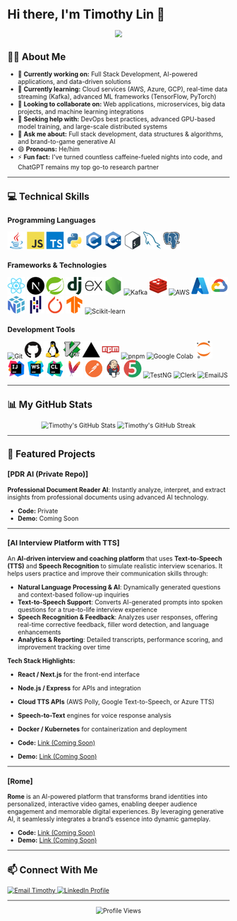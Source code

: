 # Hi there, I'm Timothy Lin 👋

<div align="center">
  <img src="https://readme-typing-svg.herokuapp.com?font=Time+New+Roman&color=cyan&size=25&center=true&vCenter=true&width=600&height=100&lines=Full+Stack+Developer;AI/ML+Enthusiast;Active+Learner/Researcher;Loves+to+learn+new+things..❤">
</div>

## 👨‍💻 About Me

- 🔭 **Currently working on:** Full Stack Development, AI-powered applications, and data-driven solutions  
- 🌱 **Currently learning:** Cloud services (AWS, Azure, GCP), real-time data streaming (Kafka), advanced ML frameworks (TensorFlow, PyTorch)  
- 👯 **Looking to collaborate on:** Web applications, microservices, big data projects, and machine learning integrations  
- 🤔 **Seeking help with:** DevOps best practices, advanced GPU-based model training, and large-scale distributed systems  
- 💬 **Ask me about:** Full stack development, data structures & algorithms, and brand-to-game generative AI  
- 😄 **Pronouns:** He/him  
- ⚡ **Fun fact:** I've turned countless caffeine-fueled nights into code, and ChatGPT remains my top go-to research partner  

---

## 💻 Technical Skills

### **Programming Languages**
<p>
  <img src="https://raw.githubusercontent.com/devicons/devicon/master/icons/java/java-original.svg" alt="Java" width="40" height="40"/>
  <img src="https://raw.githubusercontent.com/devicons/devicon/master/icons/javascript/javascript-original.svg" alt="JavaScript" width="40" height="40"/>
  <img src="https://raw.githubusercontent.com/devicons/devicon/master/icons/typescript/typescript-original.svg" alt="TypeScript" width="40" height="40"/>
  <img src="https://raw.githubusercontent.com/devicons/devicon/master/icons/python/python-original.svg" alt="Python" width="40" height="40"/>
  <img src="https://raw.githubusercontent.com/devicons/devicon/master/icons/c/c-original.svg" alt="C" width="40" height="40"/>
  <img src="https://raw.githubusercontent.com/devicons/devicon/master/icons/cplusplus/cplusplus-original.svg" alt="C++" width="40" height="40"/>
  <img src="https://raw.githubusercontent.com/devicons/devicon/master/icons/bash/bash-original.svg" alt="Bash" width="40" height="40"/>
  <img src="https://raw.githubusercontent.com/devicons/devicon/master/icons/mysql/mysql-original.svg" alt="MySQL" width="40" height="40"/>
  <img src="https://raw.githubusercontent.com/devicons/devicon/master/icons/postgresql/postgresql-original.svg" alt="PostgreSQL" width="40" height="40"/>
</p>

### **Frameworks & Technologies**
<p>
  <img src="https://raw.githubusercontent.com/devicons/devicon/master/icons/react/react-original.svg" alt="React" width="40" height="40"/>
  <img src="https://raw.githubusercontent.com/devicons/devicon/master/icons/nextjs/nextjs-original.svg" alt="Next.js" width="40" height="40"/>
  <img src="https://raw.githubusercontent.com/devicons/devicon/master/icons/spring/spring-original.svg" alt="Spring Boot" width="40" height="40"/>
  <img src="https://raw.githubusercontent.com/devicons/devicon/master/icons/django/django-plain.svg" alt="Django" width="40" height="40"/>
  <img src="https://raw.githubusercontent.com/devicons/devicon/master/icons/express/express-original.svg" alt="Express.js" width="40" height="40"/>
  <img src="https://raw.githubusercontent.com/devicons/devicon/master/icons/nodejs/nodejs-original.svg" alt="Node.js" width="40" height="40"/>
  <img src="https://raw.githubusercontent.com/devicons/devicon/master/icons/kafka/kafka-original.svg" alt="Kafka" width="40" height="40"/>
  <img src="https://raw.githubusercontent.com/devicons/devicon/master/icons/redis/redis-original.svg" alt="Redis" width="40" height="40"/>
  <img src="https://raw.githubusercontent.com/devicons/devicon/master/icons/aws/aws-original.svg" alt="AWS" width="40" height="40"/>
  <img src="https://raw.githubusercontent.com/devicons/devicon/master/icons/azure/azure-original.svg" alt="Azure" width="40" height="40"/>
  <img src="https://raw.githubusercontent.com/devicons/devicon/master/icons/googlecloud/googlecloud-original.svg" alt="Google Cloud" width="40" height="40"/>
  <img src="https://raw.githubusercontent.com/devicons/devicon/master/icons/numpy/numpy-original.svg" alt="NumPy" width="40" height="40"/>
  <img src="https://raw.githubusercontent.com/devicons/devicon/master/icons/pandas/pandas-original.svg" alt="Pandas" width="40" height="40"/>
  <img src="https://raw.githubusercontent.com/devicons/devicon/master/icons/pytorch/pytorch-original.svg" alt="PyTorch" width="40" height="40"/>
  <img src="https://raw.githubusercontent.com/devicons/devicon/master/icons/tensorflow/tensorflow-original.svg" alt="TensorFlow" width="40" height="40"/>
  <img src="https://raw.githubusercontent.com/devicons/devicon/master/icons/scikit-learn/scikit-learn-original.svg" alt="Scikit-learn" width="40" height="40"/>
</p>

### **Development Tools**
<p>
  <img src="https://www.vectorlogo.zone/logos/git-scm/git-scm-icon.svg" alt="Git" width="40" height="40"/>
  <img src="https://raw.githubusercontent.com/devicons/devicon/master/icons/github/github-original.svg" alt="GitHub" width="40" height="40"/>
  <img src="https://raw.githubusercontent.com/devicons/devicon/master/icons/linux/linux-original.svg" alt="Unix" width="40" height="40"/>
  <img src="https://raw.githubusercontent.com/devicons/devicon/master/icons/vim/vim-original.svg" alt="Vim" width="40" height="40"/>
  <img src="https://raw.githubusercontent.com/devicons/devicon/master/icons/vercel/vercel-original.svg" alt="Vercel" width="40" height="40"/>
  <img src="https://raw.githubusercontent.com/devicons/devicon/master/icons/npm/npm-original-wordmark.svg" alt="NPM" width="40" height="40"/>
  <img src="https://seeklogo.com/images/P/pnpm-logo-2D945C2E87-seeklogo.com.png" alt="pnpm" width="40" height="40"/>
  <img src="https://colab.research.google.com/img/colab_favicon_256px.png" alt="Google Colab" width="40" height="40"/>
  <img src="https://raw.githubusercontent.com/devicons/devicon/master/icons/jupyter/jupyter-original.svg" alt="Jupyter Notebook" width="40" height="40"/>
  <img src="https://raw.githubusercontent.com/devicons/devicon/master/icons/intellij/intellij-original.svg" alt="IntelliJ IDEA" width="40" height="40"/>
  <img src="https://raw.githubusercontent.com/devicons/devicon/master/icons/webstorm/webstorm-original.svg" alt="WebStorm" width="40" height="40"/>
  <img src="https://raw.githubusercontent.com/devicons/devicon/master/icons/clion/clion-original.svg" alt="CLion" width="40" height="40"/>
  <img src="https://raw.githubusercontent.com/devicons/devicon/master/icons/maven/maven-original.svg" alt="Maven" width="40" height="40"/>
  <img src="https://raw.githubusercontent.com/devicons/devicon/master/icons/postman/postman-original.svg" alt="Postman" width="40" height="40"/>
  <img src="https://raw.githubusercontent.com/devicons/devicon/master/icons/jenkins/jenkins-original.svg" alt="Jenkins" width="40" height="40"/>
  <img src="https://raw.githubusercontent.com/devicons/devicon/master/icons/junit/junit-original.svg" alt="JUnit" width="40" height="40"/>
  <img src="https://avatars.githubusercontent.com/u/873082?s=200&v=4" alt="TestNG" width="40" height="40"/>
  <img src="https://www.clerk.dev/images/clerk-logo.svg" alt="Clerk" width="40" height="40"/>
  <img src="https://www.vectorlogo.zone/logos/emailjs/emailjs-icon.svg" alt="EmailJS" width="40" height="40"/>
</p>

---

## 📊 My GitHub Stats

<p align="center">
  <img src="https://github-readme-stats.vercel.app/api?username=tlin56&show_icons=true&theme=tokyonight" alt="Timothy's GitHub Stats" />
  <img src="https://github-readme-streak-stats.herokuapp.com/?user=tlin56&theme=tokyonight" alt="Timothy's GitHub Streak" />
</p>

---

## 📁 Featured Projects

### [PDR AI (Private Repo)]
**Professional Document Reader AI**: Instantly analyze, interpret, and extract insights from professional documents using advanced AI technology.  
- **Code:** Private  
- **Demo:** Coming Soon  

---

### [AI Interview Platform with TTS]
An **AI-driven interview and coaching platform** that uses **Text-to-Speech (TTS)** and **Speech Recognition** to simulate realistic interview scenarios. It helps users practice and improve their communication skills through:
- **Natural Language Processing & AI**: Dynamically generated questions and context-based follow-up inquiries
- **Text-to-Speech Support**: Converts AI-generated prompts into spoken questions for a true-to-life interview experience
- **Speech Recognition & Feedback**: Analyzes user responses, offering real-time corrective feedback, filler word detection, and language enhancements
- **Analytics & Reporting**: Detailed transcripts, performance scoring, and improvement tracking over time

**Tech Stack Highlights:**
- **React / Next.js** for the front-end interface
- **Node.js / Express** for APIs and integration
- **Cloud TTS APIs** (AWS Polly, Google Text-to-Speech, or Azure TTS)
- **Speech-to-Text** engines for voice response analysis
- **Docker / Kubernetes** for containerization and deployment

- **Code:** [Link (Coming Soon)](#)  
- **Demo:** [Link (Coming Soon)](#)  

---

### [Rome]
**Rome** is an AI-powered platform that transforms brand identities into personalized, interactive video games, enabling deeper audience engagement and memorable digital experiences. By leveraging generative AI, it seamlessly integrates a brand’s essence into dynamic gameplay.  
- **Code:** [Link (Coming Soon)](#)  
- **Demo:** [Link (Coming Soon)](#)  

---

## 📫 Connect With Me

<p align="left">
  <a href="mailto:tlin56@jh.edu">
    <img src="https://img.shields.io/badge/Email-tlin56%40jh.edu-blue?style=flat-square&logo=gmail" alt="Email Timothy"/>
  </a>
  <a href="https://www.linkedin.com/in/tlin2004/">
    <img src="https://img.shields.io/badge/LinkedIn-Timothy%20Lin-blue?style=flat-square&logo=linkedin" alt="LinkedIn Profile"/>
  </a>
</p>

---
<p align="center">
  <img src="https://komarev.com/ghpvc/?username=tlin56&label=Profile%20views&color=0e75b6&style=flat" alt="Profile Views" />
</p>
